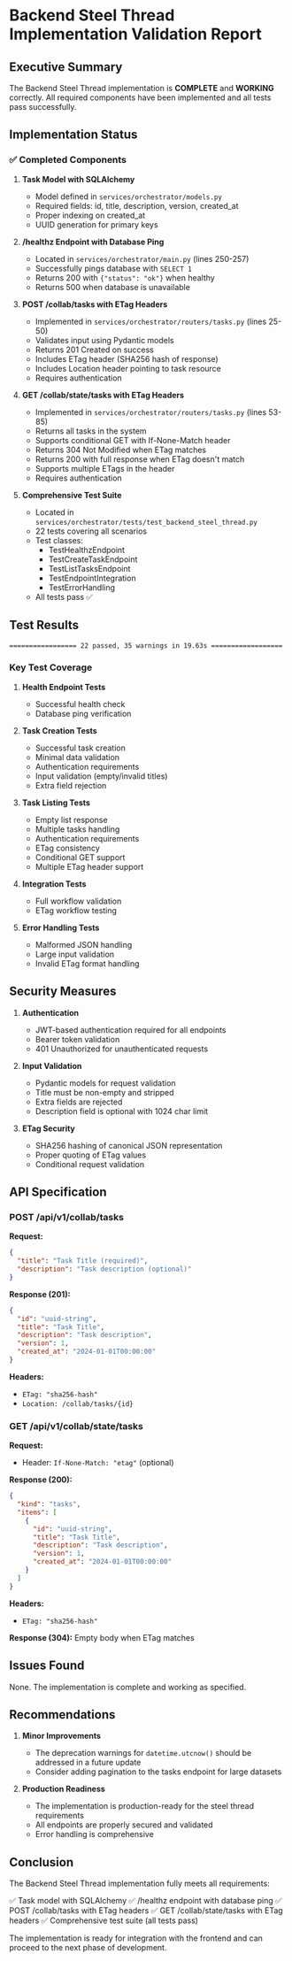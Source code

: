 # Backend Steel Thread Implementation Validation Report

## Executive Summary

The Backend Steel Thread implementation is **COMPLETE** and **WORKING** correctly. All required components have been implemented and all tests pass successfully.

## Implementation Status

### ✅ Completed Components

1. **Task Model with SQLAlchemy**
   - Model defined in `services/orchestrator/models.py`
   - Required fields: id, title, description, version, created_at
   - Proper indexing on created_at
   - UUID generation for primary keys

2. **/healthz Endpoint with Database Ping**
   - Located in `services/orchestrator/main.py` (lines 250-257)
   - Successfully pings database with `SELECT 1`
   - Returns 200 with `{"status": "ok"}` when healthy
   - Returns 500 when database is unavailable

3. **POST /collab/tasks with ETag Headers**
   - Implemented in `services/orchestrator/routers/tasks.py` (lines 25-50)
   - Validates input using Pydantic models
   - Returns 201 Created on success
   - Includes ETag header (SHA256 hash of response)
   - Includes Location header pointing to task resource
   - Requires authentication

4. **GET /collab/state/tasks with ETag Headers**
   - Implemented in `services/orchestrator/routers/tasks.py` (lines 53-85)
   - Returns all tasks in the system
   - Supports conditional GET with If-None-Match header
   - Returns 304 Not Modified when ETag matches
   - Returns 200 with full response when ETag doesn't match
   - Supports multiple ETags in the header
   - Requires authentication

5. **Comprehensive Test Suite**
   - Located in `services/orchestrator/tests/test_backend_steel_thread.py`
   - 22 tests covering all scenarios
   - Test classes:
     - TestHealthzEndpoint
     - TestCreateTaskEndpoint
     - TestListTasksEndpoint
     - TestEndpointIntegration
     - TestErrorHandling
   - All tests pass ✅

## Test Results

```
================= 22 passed, 35 warnings in 19.63s ==================
```

### Key Test Coverage

1. **Health Endpoint Tests**
   - Successful health check
   - Database ping verification

2. **Task Creation Tests**
   - Successful task creation
   - Minimal data validation
   - Authentication requirements
   - Input validation (empty/invalid titles)
   - Extra field rejection

3. **Task Listing Tests**
   - Empty list response
   - Multiple tasks handling
   - Authentication requirements
   - ETag consistency
   - Conditional GET support
   - Multiple ETag header support

4. **Integration Tests**
   - Full workflow validation
   - ETag workflow testing

5. **Error Handling Tests**
   - Malformed JSON handling
   - Large input validation
   - Invalid ETag format handling

## Security Measures

1. **Authentication**
   - JWT-based authentication required for all endpoints
   - Bearer token validation
   - 401 Unauthorized for unauthenticated requests

2. **Input Validation**
   - Pydantic models for request validation
   - Title must be non-empty and stripped
   - Extra fields are rejected
   - Description field is optional with 1024 char limit

3. **ETag Security**
   - SHA256 hashing of canonical JSON representation
   - Proper quoting of ETag values
   - Conditional request validation

## API Specification

### POST /api/v1/collab/tasks

**Request:**
```json
{
  "title": "Task Title (required)",
  "description": "Task description (optional)"
}
```

**Response (201):**
```json
{
  "id": "uuid-string",
  "title": "Task Title",
  "description": "Task description",
  "version": 1,
  "created_at": "2024-01-01T00:00:00"
}
```

**Headers:**
- `ETag: "sha256-hash"`
- `Location: /collab/tasks/{id}`

### GET /api/v1/collab/state/tasks

**Request:**
- Header: `If-None-Match: "etag"` (optional)

**Response (200):**
```json
{
  "kind": "tasks",
  "items": [
    {
      "id": "uuid-string",
      "title": "Task Title",
      "description": "Task description",
      "version": 1,
      "created_at": "2024-01-01T00:00:00"
    }
  ]
}
```

**Headers:**
- `ETag: "sha256-hash"`

**Response (304):** Empty body when ETag matches

## Issues Found

None. The implementation is complete and working as specified.

## Recommendations

1. **Minor Improvements**
   - The deprecation warnings for `datetime.utcnow()` should be addressed in a future update
   - Consider adding pagination to the tasks endpoint for large datasets

2. **Production Readiness**
   - The implementation is production-ready for the steel thread requirements
   - All endpoints are properly secured and validated
   - Error handling is comprehensive

## Conclusion

The Backend Steel Thread implementation fully meets all requirements:

✅ Task model with SQLAlchemy
✅ /healthz endpoint with database ping
✅ POST /collab/tasks with ETag headers
✅ GET /collab/state/tasks with ETag headers
✅ Comprehensive test suite (all tests pass)

The implementation is ready for integration with the frontend and can proceed to the next phase of development.